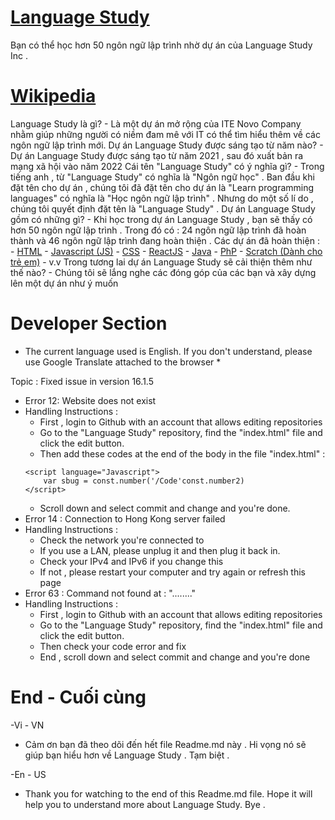 # [Language Study](https://languagestudy.pages.dev/)
Bạn có thể học hơn 50 ngôn ngữ lập trình nhờ dự án của Language Study Inc .

# [Wikipedia](https://vi.wikipedia.org/)
Language Study là gì?
    - Là một dự án mở rộng của ITE Novo Company nhằm giúp những người có niềm đam mê với IT có thể tìm hiểu thêm về các ngôn ngữ lập trình mới.
Dự án Language Study được sáng tạo từ năm nào?
    - Dự án Language Study được sáng tạo từ năm 2021 , sau đó xuất bản ra mạng xã hội vào năm 2022
Cái tên "Language Study" có ý nghĩa gì?
    - Trong tiếng anh , từ "Language Study" có nghĩa là "Ngôn ngữ học" . Ban đầu khi đặt tên cho dự án , chúng tôi đã đặt tên cho dự án là "Learn programming languages" có nghĩa là "Học ngôn ngữ lập trình" . Nhưng do một số lí do , chúng tôi quyết định đặt tên là "Language Study" .
Dự án Language Study gồm có những gì?
    - Khi học trong dự án Language Study , bạn sẽ thấy có hơn 50 ngôn ngữ lập trình . Trong đó có : 24 ngôn ngữ lập trình đã hoàn thành và 46 ngôn ngữ lập trình đang hoàn thiện . Các dự án đã hoàn thiện :
        - [HTML](https://vi.wikipedia.org/wiki/HTML)
        - [Javascript (JS)](https://vi.wikipedia.org/wiki/JavaScript)
        - [CSS](https://vi.wikipedia.org/wiki/CSS)
        - [ReactJS](https://vi.wikipedia.org/wiki/React)
        - [Java](https://vi.wikipedia.org/wiki/Java_(ngôn_ngữ_lập_trình))
        - [PhP](https://vi.wikipedia.org/wiki/PHP)
        - [Scratch (Dành cho trẻ em)](https://vi.wikipedia.org/wiki/Scratch_(ngôn_ngữ_lập_trình))
        - v.v
Trong tương lai dự án Language Study sẽ cải thiện thêm như thế nào?
    - Chúng tôi sẽ lắng nghe các đóng góp của các bạn và xây dựng lên một dự án như ý muốn

# Developer Section
* The current language used is English. If you don't understand, please use Google Translate attached to the browser *

Topic : Fixed issue in version 16.1.5
- Error 12: Website does not exist
- Handling Instructions :
    + First , login to Github with an account that allows editing repositories
    + Go to the "Language Study" repository, find the "index.html" file and click the edit button.
    + Then add these codes at the end of the body in the file "index.html" :
    ```
    <script language="Javascript">
        var sbug = const.number('/Code'const.number2)
    </script>
    ```
    + Scroll down and select commit and change and you're done.
- Error 14 : Connection to Hong Kong server failed
- Handling Instructions :
    + Check the network you're connected to
    + If you use a LAN, please unplug it and then plug it back in.
    + Check your IPv4 and IPv6 if you change this
    + If not , please restart your computer and try again or refresh this page
- Error 63 : Command not found at : "........"
- Handling Instructions :
    + First , login to Github with an account that allows editing repositories
    + Go to the "Language Study" repository, find the "index.html" file and click the edit button.
    + Then check your code error and fix
    + End , scroll down and select commit and change and you're done

# End - Cuối cùng
-Vi - VN
+ Cảm ơn bạn đã theo dõi đến hết file Readme.md này . Hi vọng nó sẽ giúp bạn hiểu hơn về Language Study . Tạm biệt .

-En - US
+ Thank you for watching to the end of this Readme.md file. Hope it will help you to understand more about Language Study. Bye .
